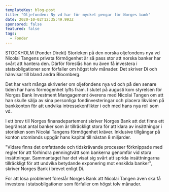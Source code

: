 ```yaml
---
templateKey: blog-post
title: "Oljefonden: Ny vd har för mycket pengar för Norges bank"
date: 2020-10-02T12:35:49.993Z
sponsored: false
featured: false
tags:
  - Fonder
---
```

STOCKHOLM (Fonder Direkt) Storleken på den norska oljefondens nya vd Nicolai Tangens privata förmögenhet är så pass stor att norska banker har svårt att hantera den. Därför föreslås han nu även få investera i statsobligationer som förfaller om högst tolv månader. Det skriver Di och hänvisar till bland andra Bloomberg.

Det har varit många skriverier om oljefondens nya vd och på den senare tiden har hans förmögenhet lyfts fram. I slutet på augusti kom styrelsen för Norges Bank Investment Mangagement överens med Nicolai Tangen om att han skulle sälja av sina personliga fondinvesteringar och placera likviden på bankkonton för att undvika intressekonflikter i och med hans nya roll som vd.

I ett brev till Norges finansdepartement skriver Norges Bank att det finns ett begränsat antal banker som är tillräckligt stora för att klara av insättningar i storleken som Nicolai Tangens förmögenhet kräver. Inklusive tillgångar på konton utomlands uppgår hans kapital till nästan 8 miljarder.

"Vidare finns det omfattande och tidskrävande processer förknippade med regler för att förhindra penningtvätt som bankerna genomför vid stora insättningar. Sammantaget har det visat sig svårt att sprida insättningarna tillräckligt för att undvika betydande exponering mot enskilda banker", skriver Norges Bank i brevet enligt Di.

För att lösa problemet föreslår Norges Bank att Nicolai Tangen även ska få investera i statsobligationer som förfaller om högst tolv månader.
